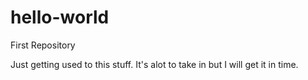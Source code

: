 # hello-world
First Repository

Just getting used to this stuff. It's alot to take in but I will get it in time. 
